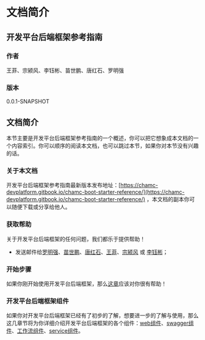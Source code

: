 # 文档简介

## 开发平台后端框架参考指南

### 作者

王菲、宗颍风、李钰彬、苗世鹏、唐红石、罗明强

### 版本

0.0.1-SNAPSHOT

## 文档简介

本节主要是开发平台后端框架参考指南的一个概述，你可以把它想象成本文档的一个内容索引。你可以顺序的阅读本文档，也可以跳过本节，如果你对本节没有兴趣的话。

### 关于本文档

开发平台后端框架参考指南最新版本发布地址：[https://chamc-devplatform.gitbook.io/chamc-boot-starter-reference/](https://chamc-devplatform.gitbook.io/chamc-boot-starter-reference/) ，本文档的副本你可以随便下载或分享给他人。

### 获取帮助

关于开发平台后端框架的任何问题，我们都乐于提供帮助！

* 发送邮件给[罗明强](mailto:luomingqiang@chamc.com.cn)、[苗世鹏](mailto:miaoshipeng@chamc.com.cn)、[唐红石](mailto:tanghongshi@chamc.com.cn)、[王菲](mailto:wangfeic@chamc.com.cn)、[宗颍风](mailto:zongyingfeng@chamc.com.cn) 或 [李钰彬](mailto:liyubin@chamc.com.cn)；

### 开始步骤

如果你刚开始使用开发平台后端框架，那么[这章](chamc-boot-starter-base/README.md)应该对你很有帮助！

### 开发平台后端框架组件

如果你对开发平台后端框架已经有了初步的了解，想要进一步的了解与使用，那么这几章节将为你详细介绍开发平台后端框架的各个组件：[web组件](chamc-boot-starter-web/README.md)、[swagger组件](chamc-boot-starter-swagger/README.md)、[工作流组件](chamc-boot-starter-bpm/README.md)、[service组件](chamc-boot-starter-service/introduce.md)。
